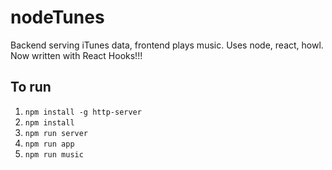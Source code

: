 # nodeTunes

Backend serving iTunes data, frontend plays music. Uses node, react, howl. Now written with React Hooks!!!

## To run

1. `npm install -g http-server`
1. `npm install`
1. `npm run server`
1. `npm run app`
1. `npm run music`
